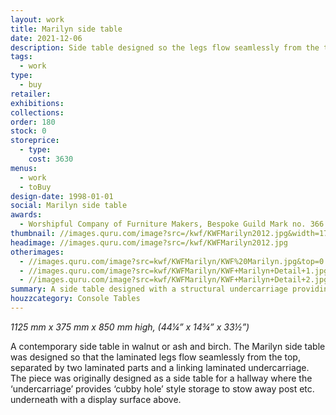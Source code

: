 ```yaml
---
layout: work
title: Marilyn side table
date: 2021-12-06
description: Side table designed so the legs flow seamlessly from the top and the structural ‘undercarriage’ provides ‘cubby hole’ style storage. Available in ash or walnut.
tags:
  - work
type:
  - buy
retailer:
exhibitions:
collections:
order: 180
stock: 0
storeprice:
  - type:
    cost: 3630
menus:
  - work
  - toBuy
design-date: 1998-01-01
social: Marilyn side table
awards:
  - Worshipful Company of Furniture Makers, Bespoke Guild Mark no. 366
thumbnail: //images.quru.com/image?src=/kwf/KWFMarilyn2012.jpg&width=175&height=175&right=0.88125&left=0.11875
headimage: //images.quru.com/image?src=/kwf/KWFMarilyn2012.jpg
otherimages:
  - //images.quru.com/image?src=kwf/KWFMarilyn/KWF%20Marilyn.jpg&top=0.09333&bottom=0.99556&right=0.8375&left=0.05313
  - //images.quru.com/image?src=kwf/KWFMarilyn/KWF+Marilyn+Detail+1.jpg
  - //images.quru.com/image?src=kwf/KWFMarilyn/KWF+Marilyn+Detail+2.jpg
summary: A side table designed with a structural undercarriage providing cubby hole style storage
houzzcategory: Console Tables
---
```

_1125 mm x 375 mm x 850 mm high, (44&frac14;&rdquo; x 14&frac34;&rdquo; x 33&frac12;&rdquo;)_


A contemporary side table in walnut or ash and birch. The Marilyn side table was designed so that the laminated legs flow seamlessly from the top, separated by two laminated parts and a linking laminated undercarriage. The piece was originally designed as a side table for a hallway where the ‘undercarriage’ provides ‘cubby hole’ style storage to stow away post etc. underneath with a display surface above.